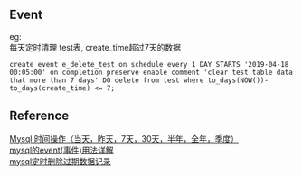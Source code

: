 ## Event  
eg:  
每天定时清理 test表, create_time超过7天的数据   
```
create event e_delete_test on schedule every 1 DAY STARTS '2019-04-18 00:05:00' on completion preserve enable comment 'clear test table data that more than 7 days' DO delete from test where to_days(NOW())-to_days(create_time) <= 7;
```
## Reference  
[Mysql 时间操作（当天，昨天，7天，30天，半年，全年，季度）](https://josh-persistence.iteye.com/blog/2128275)  
[mysql的event(事件)用法详解](https://blog.csdn.net/lixia755324/article/details/53923856)  
[mysql定时删除过期数据记录](https://blog.csdn.net/u011249920/article/details/78246647)  

